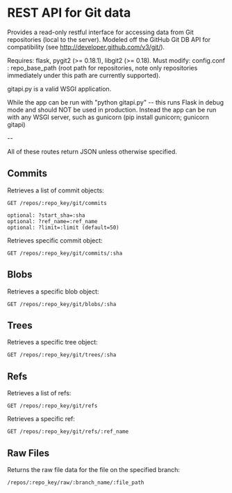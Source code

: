 REST API for Git data
=======================

Provides a read-only restful interface for accessing data from Git repositories (local to the server).
Modeled off the GitHub Git DB API for compatibility (see http://developer.github.com/v3/git/).

Requires: flask, pygit2 (>= 0.18.1), libgit2 (>= 0.18).
Must modify: config.conf : repo_base_path (root path for repositories, note only repositories immediately under this path are currently supported).

gitapi.py is a valid WSGI application.

While the app can be run with "python gitapi.py" -- this runs Flask in debug mode and should NOT be used in production.
Instead the app can be run with any WSGI server, such as gunicorn (pip install gunicorn; gunicorn gitapi)

--

All of these routes return JSON unless otherwise specified.

Commits
----------
Retrieves a list of commit objects:

    GET /repos/:repo_key/git/commits
    
    optional: ?start_sha=:sha
    optional: ?ref_name=:ref_name
    optional: ?limit=:limit (default=50)
    
Retrieves specific commit object:

    GET /repos/:repo_key/git/commits/:sha

Blobs
----------
Retrieves a specific blob object:

    GET /repos/:repo_key/git/blobs/:sha

Trees
----------
Retrieves a specific tree object:

    GET /repos/:repo_key/git/trees/:sha

Refs
----------
Retrieves a list of refs:

    GET /repos/:repo_key/git/refs

Retrieves a specific ref:

    GET /repos/:repo_key/git/refs/:ref_name

Raw Files
----------
Returns the raw file data for the file on the specified branch:

    /repos/:repo_key/raw/:branch_name/:file_path
